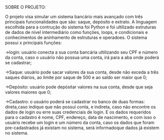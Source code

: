 SOBRE O PROJETO:

   O projeto visa simular um sistema bancário mais avançado com três principais funcionalidades que 
são: saque, depósito e extrato. A linguagem escolhida para a contrução do sistema foi Python e 
foi ultilizado estruturas de dados de nível intermediário como funções, loops, e condicionais e 
conhecimentos de aninhamento de estruturas e operadoes. 
   O sistema possui x principais funções:
   
   ->login: usuário conecta a sua conta bancária ultilizando seu CPF e número da conta, caso o 
usuário não possua uma conta, irá para a aba onde poderá se cadastrar;

   ->Saque: usuário pode sacar valores da sua conta, desde não exceda a três saques diários, 
ao limite por saque de 500 e ao saldo ser maior que 0;

->Depósito: usuário pode depósitar valores na sua conta, desde que seja valores maiores que 0;

   ->Cadastro: o usuário poderá se cadastrar no banco de duas formas: direta,caso indique que 
não possuí conta, e indireta, caso não encontre os dados de login ou erre suas credenciais de login. 
E os dados requeridos para o cadastro é nome, CPF, endereço, data de nascimento, e com isso o 
usuário recebe um login e um número da conta, caso os dados que foram pre-cadastrados já existam no 
sistema, será informadoque dados já existem no sistema.
